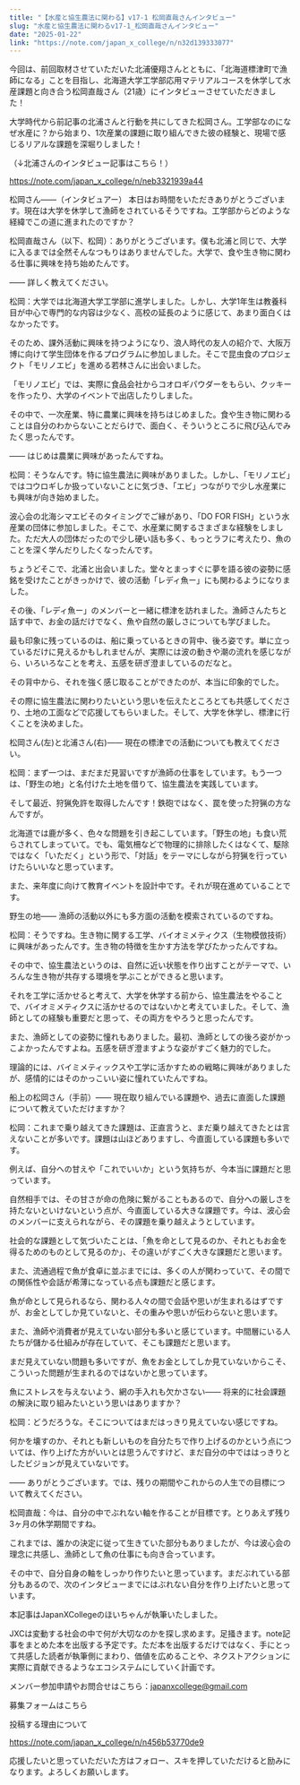 ```yaml
---
title: "【水産と協生農法に関わる】v17-1 松岡直哉さんインタビュー"
slug: "水産と協生農法に関わるv17-1_松岡直哉さんインタビュー"
date: "2025-01-22"
link: "https://note.com/japan_x_college/n/n32d139333077"
---
```


今回は、前回取材させていただいた北浦優翔さんとともに、「北海道標津町で漁師になる」ことを目指し、北海道大学工学部応用マテリアルコースを休学して水産課題と向き合う松岡直哉さん（21歳）にインタビューさせていただきました！

大学時代から前記事の北浦さんと行動を共にしてきた松岡さん。工学部なのになぜ水産に？から始まり、1次産業の課題に取り組んできた彼の経験と、現場で感じるリアルな課題を深堀りしました！

（↓北浦さんのインタビュー記事はこちら！）

https://note.com/japan_x_college/n/neb3321939a44

松岡さん——（インタビュアー） 本日はお時間をいただきありがとうございます。現在は大学を休学して漁師をされているそうですね。工学部からどのような経緯でこの道に進まれたのですか？

松岡直哉さん（以下、松岡）：ありがとうございます。僕も北浦と同じで、大学に入るまでは全然そんなつもりはありませんでした。大学で、食や生き物に関わる仕事に興味を持ち始めたんです。

—— 詳しく教えてください。

松岡：大学では北海道大学工学部に進学しました。しかし、大学1年生は教養科目が中心で専門的な内容は少なく、高校の延長のように感じて、あまり面白くはなかったです。

そのため、課外活動に興味を持つようになり、浪人時代の友人の紹介で、大阪万博に向けて学生団体を作るプログラムに参加しました。そこで昆虫食のプロジェクト「モリノエビ」を進める若林さんに出会いました。

「モリノエビ」では、実際に食品会社からコオロギパウダーをもらい、クッキーを作ったり、大学のイベントで出店したりしました。

その中で、一次産業、特に農業に興味を持ちはじめました。食や生き物に関わることは自分のわからないことだらけで、面白く、そういうところに飛び込んでみたく思ったんです。

—— はじめは農業に興味があったんですね。

松岡：そうなんです。特に協生農法に興味がありました。しかし、「モリノエビ」ではコウロギしか扱っていないことに気づき、「エビ」つながりで少し水産業にも興味が向き始めました。

波心会の北海シマエビそのタイミングでご縁があり、「DO FOR FISH」という水産業の団体に参加しました。そこで、水産業に関するさまざまな経験をしました。ただ大人の団体だったので少し硬い話も多く、もっとラフに考えたり、魚のことを深く学んだりしたくなったんです。

ちょうどそこで、北浦と出会いました。堂々とまっすぐに夢を語る彼の姿勢に感銘を受けたことがきっかけで、彼の活動「レディ魚ー」にも関わるようになりました。

その後、「レディ魚ー」のメンバーと一緒に標津を訪れました。漁師さんたちと話す中で、お金の話だけでなく、魚や自然の厳しさについても学びました。

最も印象に残っているのは、船に乗っているときの背中、後ろ姿です。単に立っているだけに見えるかもしれませんが、実際には波の動きや潮の流れを感じながら、いろいろなことを考え、五感を研ぎ澄ましているのだなと。

その背中から、それを強く感じ取ることができたのが、本当に印象的でした。

その際に協生農法に関わりたいという思いを伝えたところとても共感してくださり、土地の工面などで応援してもらいました。そして、大学を休学し、標津に行くことを決めました。

松岡さん(左)と北浦さん(右)—— 現在の標津での活動についても教えてください。

松岡：まず一つは、まだまだ見習いですが漁師の仕事をしています。もう一つは、「野生の地」と名付けた土地を借りて、協生農法を実践しています。

そして最近、狩猟免許を取得したんです！鉄砲ではなく、罠を使った狩猟の方なんですが。

北海道では鹿が多く、色々な問題を引き起こしています。「野生の地」も食い荒らされてしまっていて。でも、電気柵などで物理的に排除したくはなくて、駆除ではなく「いただく」という形で、「対話」をテーマにしながら狩猟を行っていけたらいいなと思っています。

また、来年度に向けて教育イベントを設計中です。それが現在進めていることです。

野生の地—— 漁師の活動以外にも多方面の活動を模索されているのですね。

松岡：そうですね。生き物に関する工学、バイオミメティクス（生物模倣技術）に興味があったんです。生き物の特徴を生かす方法を学びたかったんですね。

その中で、協生農法というのは、自然に近い状態を作り出すことがテーマで、いろんな生き物が共存する環境を学ぶことができると思います。

それを工学に活かせると考えて、大学を休学する前から、協生農法をやることで、バイオミメティクスに活かせるのではないかと考えていました。そして、漁師としての経験も重要だと思って、その両方をやろうと思ったんです。

また、漁師としての姿勢に憧れもありました。最初、漁師としての後ろ姿がかっこよかったんですよね。五感を研ぎ澄ますような姿がすごく魅力的でした。

理論的には、バイミメティックスや工学に活かすための戦略に興味がありましたが、感情的にはそのかっこいい姿に憧れていたんですね。

船上の松岡さん（手前）—— 現在取り組んでいる課題や、過去に直面した課題について教えていただけますか？

松岡：これまで乗り越えてきた課題は、正直言うと、まだ乗り越えてきたとは言えないことが多いです。課題は山ほどありますし、今直面している課題も多いです。

例えば、自分への甘えや「これでいいか」という気持ちが、今本当に課題だと思っています。

自然相手では、その甘さが命の危険に繋がることもあるので、自分への厳しさを持たないといけないという点が、今直面している大きな課題です。今は、波心会のメンバーに支えられながら、その課題を乗り越えようとしています。

社会的な課題として気づいたことは、「魚を命として見るのか、それともお金を得るためのものとして見るのか」、その違いがすごく大きな課題だと思います。

また、流通過程で魚が食卓に並ぶまでには、多くの人が関わっていて、その間での関係性や会話が希薄になっている点も課題だと感じます。

魚が命として見られるなら、関わる人々の間で会話や思いが生まれるはずですが、お金としてしか見ていないと、その重みや思いが伝わらないと思います。

また、漁師や消費者が見えていない部分も多いと感じています。中間層にいる人たちが儲かる仕組みが存在していて、そこも課題だと思います。

まだ見えていない問題も多いですが、魚をお金としてしか見ていないからこそ、こういった問題が生まれるのではないかと思っています。

魚にストレスを与えないよう、網の手入れも欠かさない—— 将来的に社会課題の解決に取り組みたいという思いはありますか？

松岡：どうだろうな。そこについてはまだはっきり見えていない感じですね。

何かを壊すのか、それとも新しいものを自分たちで作り上げるのかという点については、作り上げた方がいいとは思うんですけど、まだ自分の中でははっきりとしたビジョンが見えていないです。

—— ありがとうございます。では、残りの期間やこれからの人生での目標について教えてください。

松岡直哉：今は、自分の中でぶれない軸を作ることが目標です。とりあえず残り3ヶ月の休学期間ですね。

これまでは、誰かの決定に従って生きていた部分もありましたが、今は波心会の理念に共感し、漁師として魚の仕事にも向き合っています。

その中で、自分自身の軸をしっかり作りたいと思っています。まだぶれている部分もあるので、次のインタビューまでにはぶれない自分を作り上げたいと思っています。

本記事はJapanXCollegeのほいちゃんが執筆いたしました。

JXCは変動する社会の中で何が大切なのかを探し求めます。足掻きます。note記事をまとめた本を出版する予定です。ただ本を出版するだけではなく、手にとって共感した読者が執筆側にまわり、価値を広めることや、ネクストアクションに実際に貢献できるようなエコシステムにしていく計画です。

メンバー参加申請やお問合せはこちら：japanxcollege@gmail.com

募集フォームはこちら

投稿する理由について

https://note.com/japan_x_college/n/n456b53770de9

応援したいと思っていただいた方はフォロー、スキを押していただけると励みになります。よろしくお願いします。